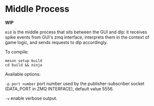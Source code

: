 # Middle Process

**WIP**

`mid` is the middle process that sits between the GUI and dlp: it receives spike events from GUI's zmq interface, interprets them in the context of game logic, and sends requests to dlp accordingly.

To compile:

```
meson setup build
cd build && ninja
```

Available options:

`-p port number` port number used by the publisher-subscriber socket (DATA_PORT in ZMQ INTERFACE), default value 5556.

`-v` enable verbose output.
